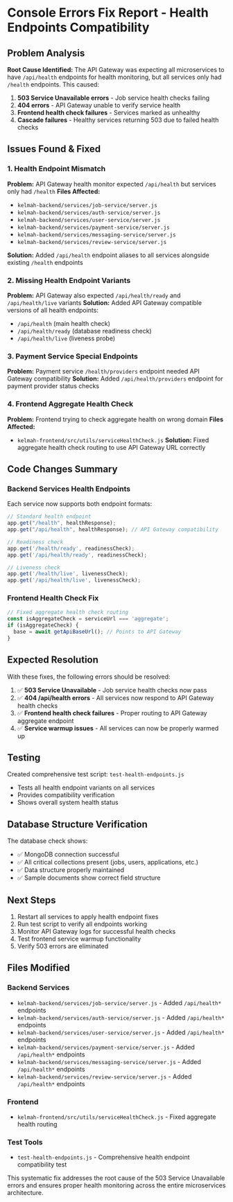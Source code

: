 # Console Errors Fix Report - Health Endpoints Compatibility

## Problem Analysis

**Root Cause Identified:**
The API Gateway was expecting all microservices to have `/api/health` endpoints for health monitoring, but all services only had `/health` endpoints. This caused:

1. **503 Service Unavailable errors** - Job service health checks failing
2. **404 errors** - API Gateway unable to verify service health
3. **Frontend health check failures** - Services marked as unhealthy
4. **Cascade failures** - Healthy services returning 503 due to failed health checks

## Issues Found & Fixed

### 1. Health Endpoint Mismatch
**Problem:** API Gateway health monitor expected `/api/health` but services only had `/health`
**Files Affected:**
- `kelmah-backend/services/job-service/server.js`
- `kelmah-backend/services/auth-service/server.js` 
- `kelmah-backend/services/user-service/server.js`
- `kelmah-backend/services/payment-service/server.js`
- `kelmah-backend/services/messaging-service/server.js`
- `kelmah-backend/services/review-service/server.js`

**Solution:** Added `/api/health` endpoint aliases to all services alongside existing `/health` endpoints

### 2. Missing Health Endpoint Variants
**Problem:** API Gateway also expected `/api/health/ready` and `/api/health/live` variants
**Solution:** Added API Gateway compatible versions of all health endpoints:
- `/api/health` (main health check)
- `/api/health/ready` (database readiness check)
- `/api/health/live` (liveness probe)

### 3. Payment Service Special Endpoints
**Problem:** Payment service `/health/providers` endpoint needed API Gateway compatibility
**Solution:** Added `/api/health/providers` endpoint for payment provider status checks

### 4. Frontend Aggregate Health Check
**Problem:** Frontend trying to check aggregate health on wrong domain
**Files Affected:**
- `kelmah-frontend/src/utils/serviceHealthCheck.js`
**Solution:** Fixed aggregate health check routing to use API Gateway URL correctly

## Code Changes Summary

### Backend Services Health Endpoints
Each service now supports both endpoint formats:
```javascript
// Standard health endpoint
app.get("/health", healthResponse);
app.get("/api/health", healthResponse); // API Gateway compatibility

// Readiness check  
app.get('/health/ready', readinessCheck);
app.get('/api/health/ready', readinessCheck);

// Liveness check
app.get('/health/live', livenessCheck);  
app.get('/api/health/live', livenessCheck);
```

### Frontend Health Check Fix
```javascript
// Fixed aggregate health check routing
const isAggregateCheck = serviceUrl === 'aggregate';
if (isAggregateCheck) {
  base = await getApiBaseUrl(); // Points to API Gateway
}
```

## Expected Resolution

With these fixes, the following errors should be resolved:

1. ✅ **503 Service Unavailable** - Job service health checks now pass
2. ✅ **404 /api/health errors** - All services now respond to API Gateway health checks
3. ✅ **Frontend health check failures** - Proper routing to API Gateway aggregate endpoint
4. ✅ **Service warmup issues** - All services can now be properly warmed up

## Testing

Created comprehensive test script: `test-health-endpoints.js`
- Tests all health endpoint variants on all services
- Provides compatibility verification
- Shows overall system health status

## Database Structure Verification

The database check shows:
- ✅ MongoDB connection successful
- ✅ All critical collections present (jobs, users, applications, etc.)
- ✅ Data structure properly maintained
- ✅ Sample documents show correct field structure

## Next Steps

1. Restart all services to apply health endpoint fixes
2. Run test script to verify all endpoints working
3. Monitor API Gateway logs for successful health checks
4. Test frontend service warmup functionality
5. Verify 503 errors are eliminated

## Files Modified

### Backend Services
- `kelmah-backend/services/job-service/server.js` - Added `/api/health*` endpoints
- `kelmah-backend/services/auth-service/server.js` - Added `/api/health*` endpoints
- `kelmah-backend/services/user-service/server.js` - Added `/api/health*` endpoints
- `kelmah-backend/services/payment-service/server.js` - Added `/api/health*` endpoints
- `kelmah-backend/services/messaging-service/server.js` - Added `/api/health*` endpoints
- `kelmah-backend/services/review-service/server.js` - Added `/api/health*` endpoints

### Frontend
- `kelmah-frontend/src/utils/serviceHealthCheck.js` - Fixed aggregate health routing

### Test Tools
- `test-health-endpoints.js` - Comprehensive health endpoint compatibility test

This systematic fix addresses the root cause of the 503 Service Unavailable errors and ensures proper health monitoring across the entire microservices architecture.
